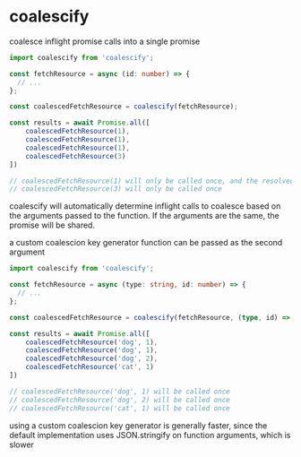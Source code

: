 # coalescify

coalesce inflight promise calls into a single promise

```ts
import coalescify from 'coalescify';

const fetchResource = async (id: number) => {
  // ...
};

const coalescedFetchResource = coalescify(fetchResource);

const results = await Promise.all([
    coalescedFetchResource(1), 
    coalescedFetchResource(1),
    coalescedFetchResource(1),
    coalescedFetchResource(3)
])

// coalescedFetchResource(1) will only be called once, and the resolved result will be shared between all other calls
// coalescedFetchResource(3) will only be called once
```

coalescify will automatically determine inflight calls to coalesce based on the arguments passed to the function. If the arguments are the same, the promise will be shared.

a custom coalescion key generator function can be passed as the second argument

```ts
import coalescify from 'coalescify';

const fetchResource = async (type: string, id: number) => {
  // ...
};

const coalescedFetchResource = coalescify(fetchResource, (type, id) => `${type}/${id}`);

const results = await Promise.all([
    coalescedFetchResource('dog', 1), 
    coalescedFetchResource('dog', 1),
    coalescedFetchResource('dog', 2),
    coalescedFetchResource('cat', 1)
])

// coalescedFetchResource('dog', 1) will be called once
// coalescedFetchResource('dog', 2) will be called once
// coalescedFetchResource('cat', 1) will be called once
```

using a custom coalescion key generator is generally faster, since the default implementation uses JSON.stringify on function arguments, which is slower